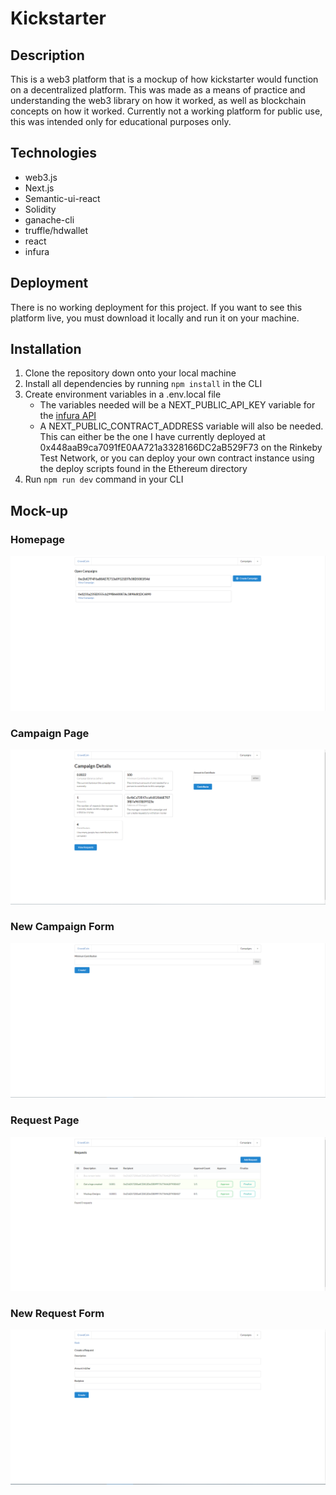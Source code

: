 # Kickstarter

## Description

This is a web3 platform that is a mockup of how kickstarter would function on a decentralized platform. This was made as a means of practice and understanding the web3 library on how it worked, as well as blockchain concepts on how it worked. Currently not a working platform for public use, this was intended only for educational purposes only.

## Technologies

-   web3.js
-   Next.js
-   Semantic-ui-react
-   Solidity
-   ganache-cli
-   truffle/hdwallet
-   react
-   infura

## Deployment

There is no working deployment for this project. If you want to see this platform live, you must download it locally and run it on your machine.

## Installation

1. Clone the repository down onto your local machine
2. Install all dependencies by running `npm install` in the CLI
3. Create environment variables in a .env.local file
    - The variables needed will be a NEXT_PUBLIC_API_KEY variable for the [infura API](https://docs.infura.io/infura/getting-started)
    - A NEXT_PUBLIC_CONTRACT_ADDRESS variable will also be needed. This can either be the one I have currently deployed at 0x448aaB9ca7091fE0AA721a3328166DC2aB529F73 on the Rinkeby Test Network, or you can deploy your own contract instance using the deploy scripts found in the Ethereum directory
4. Run `npm run dev` command in your CLI

## Mock-up

### Homepage
![Homepage](./images/kickstarter.PNG)

### Campaign Page
![Campaign page](./images/campaign.PNG)

### New Campaign Form
![Campaign Form](./images/new-campaign.PNG)

### Request Page
![Request page](./images/request.PNG)

### New Request Form
![Request Form](./images/new-request.PNG)
